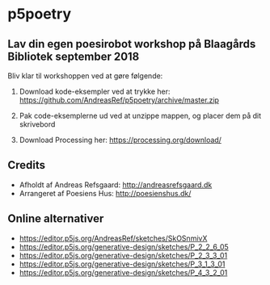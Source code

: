 # p5poetry

## Lav din egen poesirobot workshop på Blaagårds Bibliotek september 2018

Bliv klar til workshoppen ved at gøre følgende:

1) Download kode-eksempler ved at trykke her: https://github.com/AndreasRef/p5poetry/archive/master.zip

2) Pak code-eksemplerne ud ved at unzippe mappen, og placer dem på dit skrivebord

3) Download Processing her: 
https://processing.org/download/



## Credits
- Afholdt af Andreas Refsgaard: http://andreasrefsgaard.dk
- Arrangeret af Poesiens Hus: http://poesienshus.dk/

## Online alternativer
* https://editor.p5js.org/AndreasRef/sketches/SkOSnmivX
* https://editor.p5js.org/generative-design/sketches/P_2_2_6_05
* https://editor.p5js.org/generative-design/sketches/P_2_3_3_01
* https://editor.p5js.org/generative-design/sketches/P_3_1_3_01
* https://editor.p5js.org/generative-design/sketches/P_4_3_2_01
